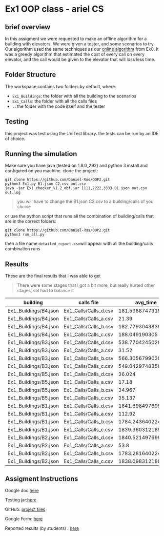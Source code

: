 # Ex1 OOP class - ariel CS

## brief overview

In this assigment we were requested to make an offline algorithm for a building with elevators. We were given a tester,
and some scenarios to try. Our algorithm used the same techniques as our
[online algorithm](https://github.com/Daniel-Ros/ex0/) from Ex0. It was a greedy algorithm that estimated the cost of
every call on every elevator, and the call would be given to the elevator that will loss less time.

## Folder Structure

The workspace contains two folders by default, where:

- `Ex1_Buildings`: the folder with all the building to the scenarios
- `Ex1_Calls`: the folder with all the calls files
- `.`: the folder with the code itself and the tester

## Testing

this project was test using the UniTest library. the tests can be run by an IDE of choice.

## Running the simulation

Make sure you have java (tested on 1.8.0_292) and python 3 install and configured on you machine. clone the project:

    git clone https://github.com/Daniel-Ros/OOP2.git
    python3 Ex1.py B1.json C2.csv out.csv
    java -jar Ex1_checker_V1.2_obf.jar 1111,2222,3333 B1.json out.csv out.log

> you will have to change the B1.json C2.csv to a building/calls of you choice

or use the python script that runs all the combination of building/calls that are in the correct folders:

    git clone https://github.com/Daniel-Ros/OOP2.git
    python3 run_all.py

then a file name `detailed_report.csv`will appear with all the building/calls combination runs
## Results

These are the final results that I was able to get
> There were some stages that I got a bit more, but really hurted other stages, soI had to balance it

|building| calls file| avg_time| uncompleted_calls| certificate|
|---|-----|----|----|----|
|Ex1_Buildings/B4.json|Ex1_Calls/Calls_d.csv|181.59887473199998|2|-1029780052|
|Ex1_Buildings/B4.json|Ex1_Calls/Calls_a.csv|21.39|0|-477245372|
|Ex1_Buildings/B4.json|Ex1_Calls/Calls_b.csv|182.77930438399991|8|-1029079617|
|Ex1_Buildings/B4.json|Ex1_Calls/Calls_c.csv|188.049190305|1|-1049811266|
|Ex1_Buildings/B3.json|Ex1_Calls/Calls_d.csv|538.7704245020027|97|-1988858225|
|Ex1_Buildings/B3.json|Ex1_Calls/Calls_a.csv|31.52|0|-507592314|
|Ex1_Buildings/B3.json|Ex1_Calls/Calls_b.csv|566.305679903997|123|-1821234212|
|Ex1_Buildings/B3.json|Ex1_Calls/Calls_c.csv|549.042974835004|147|-1768929484|
|Ex1_Buildings/B5.json|Ex1_Calls/Calls_d.csv|36.024|0|-524830233|
|Ex1_Buildings/B5.json|Ex1_Calls/Calls_a.csv|17.18|0|-459240568|
|Ex1_Buildings/B5.json|Ex1_Calls/Calls_b.csv|34.967|0|-517942067|
|Ex1_Buildings/B5.json|Ex1_Calls/Calls_c.csv|35.137|0|-521468334|
|Ex1_Buildings/B1.json|Ex1_Calls/Calls_d.csv|1841.6984976999543|950|-4422944342|
|Ex1_Buildings/B1.json|Ex1_Calls/Calls_a.csv|112.92|0|-254611173|
|Ex1_Buildings/B1.json|Ex1_Calls/Calls_b.csv|1784.2436402240376|963|-4812623036|
|Ex1_Buildings/B1.json|Ex1_Calls/Calls_c.csv|1839.3603121899735|958|-4474949366|
|Ex1_Buildings/B2.json|Ex1_Calls/Calls_d.csv|1840.5214976999544|950|-4427977959|
|Ex1_Buildings/B2.json|Ex1_Calls/Calls_a.csv|53.8|0|-315129308|
|Ex1_Buildings/B2.json|Ex1_Calls/Calls_b.csv|1783.2816402240373|963|-4813976071|
|Ex1_Buildings/B2.json|Ex1_Calls/Calls_c.csv|1838.0983121899735|958|-4470029667|

## Assigment Instructions

Google doc:[here](https://docs.google.com/document/d/1D4aW2vRaKjwtSBY1gDyCC6SNRE5TRGwMerGIXUMkI_Y/edit?usp=sharing)

Testing jar:[here](https://github.com/benmoshe/OOP_2021/tree/main/Assignments/Ex1/libs)

GitHub: [project files](https://github.com/benmoshe/OOP_2021/tree/main/Assignments/Ex1)

Google
Form: [here](https://docs.google.com/forms/d/e/1FAIpQLSffojCP9ftLSlk58_opDf-OpcLXvmuYzoQ3N_EQGtfozXjfjA/viewform?usp=sf_link)

Reported results (by
students) : [here](https://docs.google.com/spreadsheets/d/1fyFWvU_8d8UeaiUdyDujfgvt2dMs2mzzLd9QgUb33Wc/edit?usp=sharing)